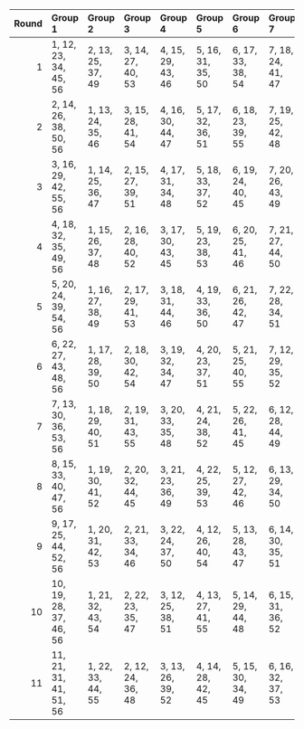|   Round | Group 1                | Group 2           | Group 3           | Group 4           | Group 5           | Group 6           | Group 7           | Group 8           | Group 9           | Group 10           | Group 11           |
|--------:|:-----------------------|:------------------|:------------------|:------------------|:------------------|:------------------|:------------------|:------------------|:------------------|:-------------------|:-------------------|
|       1 | 1, 12, 23, 34, 45, 56  | 2, 13, 25, 37, 49 | 3, 14, 27, 40, 53 | 4, 15, 29, 43, 46 | 5, 16, 31, 35, 50 | 6, 17, 33, 38, 54 | 7, 18, 24, 41, 47 | 8, 19, 26, 44, 51 | 9, 20, 28, 36, 55 | 10, 21, 30, 39, 48 | 11, 22, 32, 42, 52 |
|       2 | 2, 14, 26, 38, 50, 56  | 1, 13, 24, 35, 46 | 3, 15, 28, 41, 54 | 4, 16, 30, 44, 47 | 5, 17, 32, 36, 51 | 6, 18, 23, 39, 55 | 7, 19, 25, 42, 48 | 8, 20, 27, 34, 52 | 9, 21, 29, 37, 45 | 10, 22, 31, 40, 49 | 11, 12, 33, 43, 53 |
|       3 | 3, 16, 29, 42, 55, 56  | 1, 14, 25, 36, 47 | 2, 15, 27, 39, 51 | 4, 17, 31, 34, 48 | 5, 18, 33, 37, 52 | 6, 19, 24, 40, 45 | 7, 20, 26, 43, 49 | 8, 21, 28, 35, 53 | 9, 22, 30, 38, 46 | 10, 12, 32, 41, 50 | 11, 13, 23, 44, 54 |
|       4 | 4, 18, 32, 35, 49, 56  | 1, 15, 26, 37, 48 | 2, 16, 28, 40, 52 | 3, 17, 30, 43, 45 | 5, 19, 23, 38, 53 | 6, 20, 25, 41, 46 | 7, 21, 27, 44, 50 | 8, 22, 29, 36, 54 | 9, 12, 31, 39, 47 | 10, 13, 33, 42, 51 | 11, 14, 24, 34, 55 |
|       5 | 5, 20, 24, 39, 54, 56  | 1, 16, 27, 38, 49 | 2, 17, 29, 41, 53 | 3, 18, 31, 44, 46 | 4, 19, 33, 36, 50 | 6, 21, 26, 42, 47 | 7, 22, 28, 34, 51 | 8, 12, 30, 37, 55 | 9, 13, 32, 40, 48 | 10, 14, 23, 43, 52 | 11, 15, 25, 35, 45 |
|       6 | 6, 22, 27, 43, 48, 56  | 1, 17, 28, 39, 50 | 2, 18, 30, 42, 54 | 3, 19, 32, 34, 47 | 4, 20, 23, 37, 51 | 5, 21, 25, 40, 55 | 7, 12, 29, 35, 52 | 8, 13, 31, 38, 45 | 9, 14, 33, 41, 49 | 10, 15, 24, 44, 53 | 11, 16, 26, 36, 46 |
|       7 | 7, 13, 30, 36, 53, 56  | 1, 18, 29, 40, 51 | 2, 19, 31, 43, 55 | 3, 20, 33, 35, 48 | 4, 21, 24, 38, 52 | 5, 22, 26, 41, 45 | 6, 12, 28, 44, 49 | 8, 14, 32, 39, 46 | 9, 15, 23, 42, 50 | 10, 16, 25, 34, 54 | 11, 17, 27, 37, 47 |
|       8 | 8, 15, 33, 40, 47, 56  | 1, 19, 30, 41, 52 | 2, 20, 32, 44, 45 | 3, 21, 23, 36, 49 | 4, 22, 25, 39, 53 | 5, 12, 27, 42, 46 | 6, 13, 29, 34, 50 | 7, 14, 31, 37, 54 | 9, 16, 24, 43, 51 | 10, 17, 26, 35, 55 | 11, 18, 28, 38, 48 |
|       9 | 9, 17, 25, 44, 52, 56  | 1, 20, 31, 42, 53 | 2, 21, 33, 34, 46 | 3, 22, 24, 37, 50 | 4, 12, 26, 40, 54 | 5, 13, 28, 43, 47 | 6, 14, 30, 35, 51 | 7, 15, 32, 38, 55 | 8, 16, 23, 41, 48 | 10, 18, 27, 36, 45 | 11, 19, 29, 39, 49 |
|      10 | 10, 19, 28, 37, 46, 56 | 1, 21, 32, 43, 54 | 2, 22, 23, 35, 47 | 3, 12, 25, 38, 51 | 4, 13, 27, 41, 55 | 5, 14, 29, 44, 48 | 6, 15, 31, 36, 52 | 7, 16, 33, 39, 45 | 8, 17, 24, 42, 49 | 9, 18, 26, 34, 53  | 11, 20, 30, 40, 50 |
|      11 | 11, 21, 31, 41, 51, 56 | 1, 22, 33, 44, 55 | 2, 12, 24, 36, 48 | 3, 13, 26, 39, 52 | 4, 14, 28, 42, 45 | 5, 15, 30, 34, 49 | 6, 16, 32, 37, 53 | 7, 17, 23, 40, 46 | 8, 18, 25, 43, 50 | 9, 19, 27, 35, 54  | 10, 20, 29, 38, 47 |